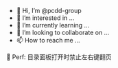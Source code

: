 - 👋 Hi, I’m @pcdd-group
- 👀 I’m interested in ...
- 🌱 I’m currently learning ...
- 💞️ I’m looking to collaborate on ...
- 📫 How to reach me ...

<!---
pcdd-group/pcdd-group is a ✨ special ✨ repository because its `README.md` (this file) appears on your GitHub profile.
You can click the Preview link to take a look at your changes.
--->
:children_crossing: Perf: 目录面板打开时禁止左右键翻页
